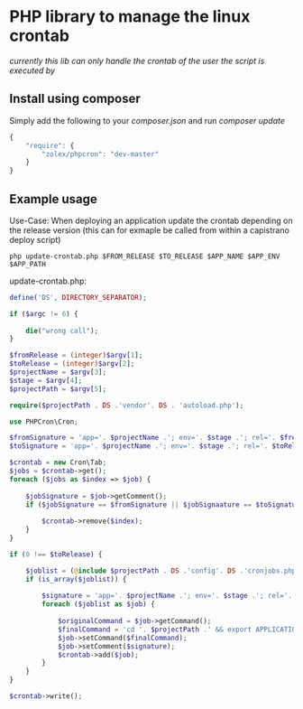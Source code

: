 # PHP library to manage the linux crontab

*currently this lib can only handle the crontab of the user the script is executed by*

## Install using composer
Simply add the following to your *composer.json* and run *composer update*

```javascript
{
	"require": {
		"zolex/phpcron": "dev-master"
    }
}
```

## Example usage
Use-Case: When deploying an application update the crontab depending on the release version (this can for exmaple be called from within a capistrano deploy script)

```shell
php update-crontab.php $FROM_RELEASE $TO_RELEASE $APP_NAME $APP_ENV $APP_PATH
```

update-crontab.php:
```php
define('DS', DIRECTORY_SEPARATOR);

if ($argc != 6) {
        
    die("wrong call");
}

$fromRelease = (integer)$argv[1];
$toRelease = (integer)$argv[2];
$projectName = $argv[3];
$stage = $argv[4];
$projectPath = $argv[5];

require($projectPath . DS .'vendor'. DS . 'autoload.php');

use PHPCron\Cron;

$fromSignature = 'app='. $projectName .'; env='. $stage .'; rel='. $fromRelease;
$toSignature = 'app='. $projectName .'; env='. $stage .'; rel='. $toRelease;

$crontab = new Cron\Tab;
$jobs = $crontab->get();
foreach ($jobs as $index => $job) {
            
    $jobSignature = $job->getComment();
    if ($jobSignature == $fromSignature || $jobSignaature == $toSignature) {
        
        $crontab->remove($index);
    }
}

if (0 !== $toRelease) {

    $joblist = (@include $projectPath . DS .'config'. DS .'cronjobs.php');
    if (is_array($joblist)) {
                
        $signature = 'app='. $projectName .'; env='. $stage .'; rel='. $toRelease;
        foreach ($joblist as $job) {
                          
            $originalCommand = $job->getCommand();
            $finalCommand = 'cd '. $projectPath .' && export APPLICATION_ENV="'. $stage .'" && '. $originalCommand;
            $job->setCommand($finalCommand);                       
            $job->setComment($signature);
            $crontab->add($job);
        }
    }
}

$crontab->write();
```